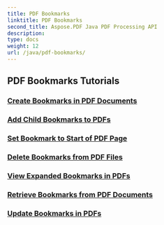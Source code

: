 ```yaml
---
title: PDF Bookmarks
linktitle: PDF Bookmarks
second_title: Aspose.PDF Java PDF Processing API
description: 
type: docs
weight: 12
url: /java/pdf-bookmarks/
---
```


## PDF Bookmarks Tutorials
### [Create Bookmarks in PDF Documents](./create-bookmarks-pdf-documents/)
### [Add Child Bookmarks to PDFs](./add-child-bookmarks-pdfs/)
### [Set Bookmark to Start of PDF Page](./set-bookmark-start-pdf-page/)
### [Delete Bookmarks from PDF Files](./delete-bookmarks-pdf-files/)
### [View Expanded Bookmarks in PDFs](./view-expanded-bookmarks-pdfs/)
### [Retrieve Bookmarks from PDF Documents](./retrieve-bookmarks-pdf-documents/)
### [Update Bookmarks in PDFs](./update-bookmarks-pdfs/)